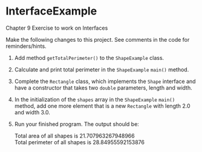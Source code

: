 # InterfaceExample

Chapter 9 Exercise to work on Interfaces

Make the following changes to this project.  See comments in the code for reminders/hints.

1. Add method `getTotalPerimeter()` to the `ShapeExample` class.  
2. Calculate and print total perimeter in the `ShapeExample` `main()` method.  

3. Complete the `Rectangle` class, which implements the `Shape` interface and have a constructor that takes two `double` parameters, length and width.  
4. In the initialization of the `shapes` array in the `ShapeExample` `main()` method, add one more element that is a new `Rectangle` with length 2.0 and width 3.0.  

5. Run your finished program.  The output should be:  

    Total area of all shapes is 21.707963267948966  
    Total perimeter of all shapes is 28.84955592153876  


